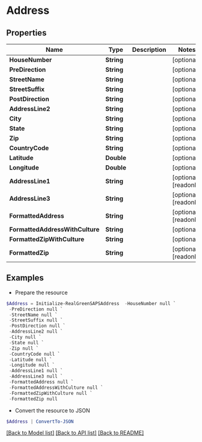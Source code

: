 # Address
## Properties

Name | Type | Description | Notes
------------ | ------------- | ------------- | -------------
**HouseNumber** | **String** |  | [optional] 
**PreDirection** | **String** |  | [optional] 
**StreetName** | **String** |  | [optional] 
**StreetSuffix** | **String** |  | [optional] 
**PostDirection** | **String** |  | [optional] 
**AddressLine2** | **String** |  | [optional] 
**City** | **String** |  | [optional] 
**State** | **String** |  | [optional] 
**Zip** | **String** |  | [optional] 
**CountryCode** | **String** |  | [optional] 
**Latitude** | **Double** |  | [optional] 
**Longitude** | **Double** |  | [optional] 
**AddressLine1** | **String** |  | [optional] [readonly] 
**AddressLine3** | **String** |  | [optional] [readonly] 
**FormattedAddress** | **String** |  | [optional] [readonly] 
**FormattedAddressWithCulture** | **String** |  | [optional] 
**FormattedZipWithCulture** | **String** |  | [optional] 
**FormattedZip** | **String** |  | [optional] [readonly] 

## Examples

- Prepare the resource
```powershell
$Address = Initialize-RealGreenSAPSAddress  -HouseNumber null `
 -PreDirection null `
 -StreetName null `
 -StreetSuffix null `
 -PostDirection null `
 -AddressLine2 null `
 -City null `
 -State null `
 -Zip null `
 -CountryCode null `
 -Latitude null `
 -Longitude null `
 -AddressLine1 null `
 -AddressLine3 null `
 -FormattedAddress null `
 -FormattedAddressWithCulture null `
 -FormattedZipWithCulture null `
 -FormattedZip null
```

- Convert the resource to JSON
```powershell
$Address | ConvertTo-JSON
```

[[Back to Model list]](../README.md#documentation-for-models) [[Back to API list]](../README.md#documentation-for-api-endpoints) [[Back to README]](../README.md)

